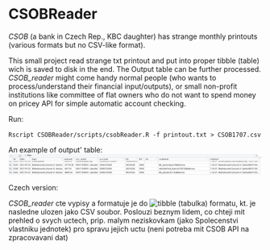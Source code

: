 # CSOBReader

*CSOB* (a bank in Czech Rep., KBC daughter) has strange monthly printouts (various formats but no CSV-like format). 


This small project read strange txt printout and put into proper tibble (table) wich is saved to disk in the end. 
The Output table can be further processed. *CSOB_reader* might come handy normal people (who wants to process/understand 
their financial input/outputs), or small non-profit institutions like committee of flat owners who do not want 
to spend money on pricey API for simple automatic account checking.

Run:
```
Rscript CSOBReader/scripts/csobReader.R -f printout.txt > CSOB1707.csv
```


An example of output' table:
![](output_table.jpg)


Czech version:

*CSOB_reader* cte vypisy a formatuje je do ![tibble](https://github.com/tidyverse/tibble) (tabulka) formatu, 
kt. je nasledne ulozen jako CSV soubor. 
Poslouzi beznym lidem, co chteji mit prehled o svych uctech, prip.  malym neziskovkam 
(jako Spolecenstvi vlastniku jednotek) pro spravu jejich uctu (neni potreba mit CSOB API na zpracovavani dat)
